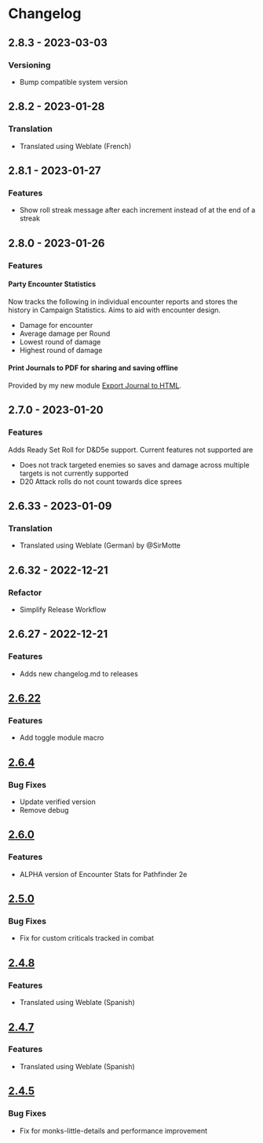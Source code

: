 # Changelog

## 2.8.3 - 2023-03-03

### Versioning

- Bump compatible system version

## 2.8.2 - 2023-01-28

### Translation

- Translated using Weblate (French)

## 2.8.1 - 2023-01-27

### Features

- Show roll streak message after each increment instead of at the end of a streak

## 2.8.0 - 2023-01-26

### Features

#### Party Encounter Statistics

Now tracks the following in individual encounter reports and stores the history in Campaign Statistics. Aims to aid with encounter design.

- Damage for encounter
- Average damage per Round
- Lowest round of damage
- Highest round of damage

#### Print Journals to PDF for sharing and saving offline

Provided by my new module [Export Journal to HTML](https://foundryvtt.com/packages/export-journal-html).

## 2.7.0 - 2023-01-20

### Features

Adds Ready Set Roll for D&D5e support. Current features not supported are

- Does not track targeted enemies so saves and damage across multiple targets is not currently supported
- D20 Attack rolls do not count towards dice sprees

## 2.6.33 - 2023-01-09

### Translation

- Translated using Weblate (German) by @SirMotte

## 2.6.32 - 2022-12-21

### Refactor

- Simplify Release Workflow

## 2.6.27 - 2022-12-21

### Features

- Adds new changelog.md to releases

## [2.6.22](https://github.com/johnnolan/encounter-stats/releases/tag/2.6.22)

### Features

- Add toggle module macro

## [2.6.4](https://github.com/johnnolan/encounter-stats/releases/tag/2.6.4)

### Bug Fixes

- Update verified version
- Remove debug

## [2.6.0](https://github.com/johnnolan/encounter-stats/releases/tag/2.6.0)

### Features

- ALPHA version of Encounter Stats for Pathfinder 2e

## [2.5.0](https://github.com/johnnolan/encounter-stats/releases/tag/2.5.0)

### Bug Fixes

- Fix for custom criticals tracked in combat

## [2.4.8](https://github.com/johnnolan/encounter-stats/releases/tag/2.4.8)

### Features

- Translated using Weblate (Spanish)

## [2.4.7](https://github.com/johnnolan/encounter-stats/releases/tag/2.4.7)

### Features

- Translated using Weblate (Spanish)

## [2.4.5](https://github.com/johnnolan/encounter-stats/releases/tag/2.4.5)

### Bug Fixes

- Fix for monks-little-details and performance improvement
